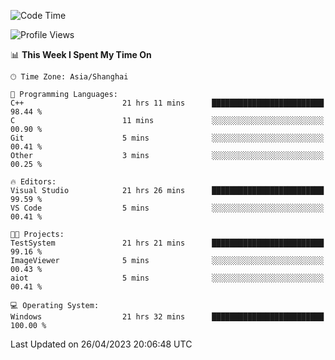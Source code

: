 <!--START_SECTION:waka-->
![Code Time](http://img.shields.io/badge/Code%20Time-893%20hrs%202%20mins-blue)

![Profile Views](http://img.shields.io/badge/Profile%20Views-3-blue)

📊 **This Week I Spent My Time On** 

```text
🕑︎ Time Zone: Asia/Shanghai

💬 Programming Languages: 
C++                      21 hrs 11 mins      █████████████████████████   98.44 % 
C                        11 mins             ░░░░░░░░░░░░░░░░░░░░░░░░░   00.90 % 
Git                      5 mins              ░░░░░░░░░░░░░░░░░░░░░░░░░   00.41 % 
Other                    3 mins              ░░░░░░░░░░░░░░░░░░░░░░░░░   00.25 % 

🔥 Editors: 
Visual Studio            21 hrs 26 mins      █████████████████████████   99.59 % 
VS Code                  5 mins              ░░░░░░░░░░░░░░░░░░░░░░░░░   00.41 % 

🐱‍💻 Projects: 
TestSystem               21 hrs 21 mins      █████████████████████████   99.16 % 
ImageViewer              5 mins              ░░░░░░░░░░░░░░░░░░░░░░░░░   00.43 % 
aiot                     5 mins              ░░░░░░░░░░░░░░░░░░░░░░░░░   00.41 % 

💻 Operating System: 
Windows                  21 hrs 32 mins      █████████████████████████   100.00 % 
```


 Last Updated on 26/04/2023 20:06:48 UTC
<!--END_SECTION:waka-->